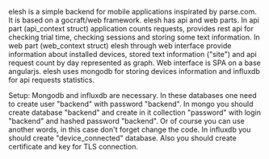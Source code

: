 elesh is a simple backend for mobile applications inspirated by parse.com. It is based on a gocraft/web framework. elesh has api and web parts. In api part (api_context struct) application counts requests, provides rest api for checking trial time, checking sessions and storing some text information. In web part (web_context struct) elesh through web interface provide information about installed devices, stored text information ("site") and api request count by day represented as graph. Web interface is SPA on a base angularjs. elesh uses mongodb for storing devices information and influxdb for api requests statistics.

Setup:
Mongodb and influxdb are necessary. In these databases one need to create user "backend" with password "backend". In mongo you should create database "backend" and create in it collection "password" with login "backend" and hashed password "backend". Or of course you can use another words, in this case don't forget change the code. In influxdb you should create "device_connected" database. Also you should create certificate and key for TLS connection. 
